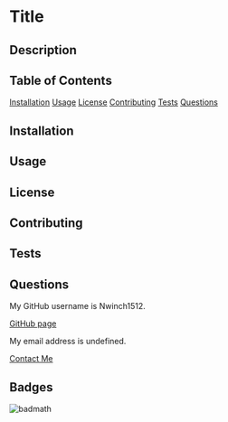 # Title

  ## Description
  ## Table of Contents
  [Installation](#installation)
  [Usage](#usage)
  [License](#license)
  [Contributing](#contributing)
  [Tests](#tests)
  [Questions](#questions)

  ## Installation
  ## Usage
  ## License
  ## Contributing
  ## Tests
  ## Questions
  
  My GitHub username is Nwinch1512.
  
  [GitHub page](https://github.com/Nwinch1512/ "Visit my GitHub page")
 
  My email address is undefined.

  [Contact Me](mailto:undefined)
  
  ## Badges

![badmath](https://img.shields.io/github/languages/top/lernantino/badmath)

